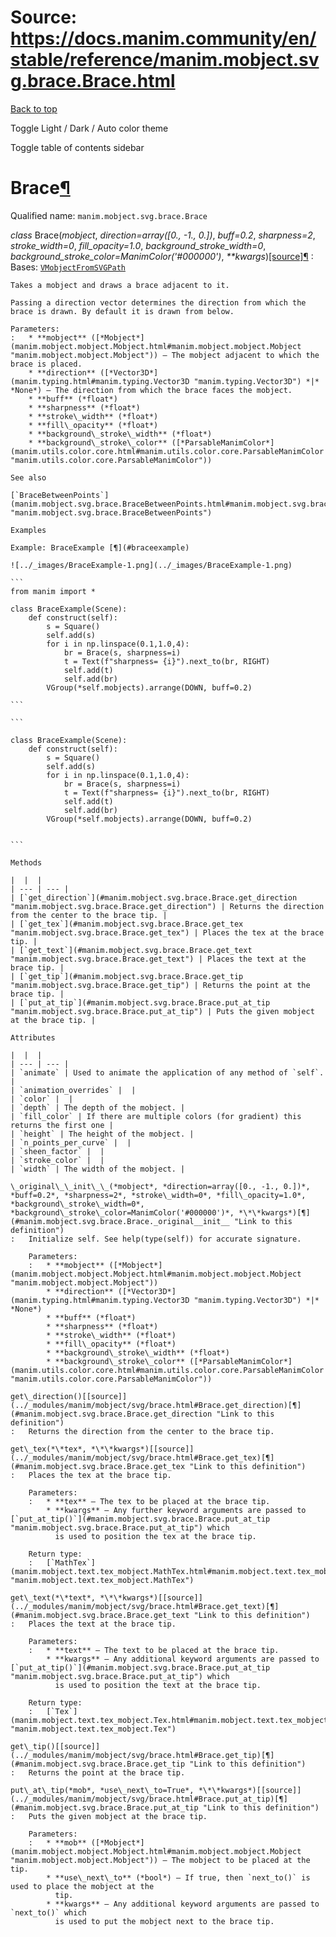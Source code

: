 # Source: https://docs.manim.community/en/stable/reference/manim.mobject.svg.brace.Brace.html

[Back to top](#)

Toggle Light / Dark / Auto color theme

Toggle table of contents sidebar

Brace[¶](#brace "Link to this heading")
=======================================

Qualified name: `manim.mobject.svg.brace.Brace`

*class* Brace(*mobject*, *direction=array([0., -1., 0.])*, *buff=0.2*, *sharpness=2*, *stroke\_width=0*, *fill\_opacity=1.0*, *background\_stroke\_width=0*, *background\_stroke\_color=ManimColor('#000000')*, *\*\*kwargs*)[[source]](../_modules/manim/mobject/svg/brace.html#Brace)[¶](#manim.mobject.svg.brace.Brace "Link to this definition")
:   Bases: [`VMobjectFromSVGPath`](manim.mobject.svg.svg_mobject.VMobjectFromSVGPath.html#manim.mobject.svg.svg_mobject.VMobjectFromSVGPath "manim.mobject.svg.svg_mobject.VMobjectFromSVGPath")

    Takes a mobject and draws a brace adjacent to it.

    Passing a direction vector determines the direction from which the
    brace is drawn. By default it is drawn from below.

    Parameters:
    :   * **mobject** ([*Mobject*](manim.mobject.mobject.Mobject.html#manim.mobject.mobject.Mobject "manim.mobject.mobject.Mobject")) – The mobject adjacent to which the brace is placed.
        * **direction** ([*Vector3D*](manim.typing.html#manim.typing.Vector3D "manim.typing.Vector3D") *|* *None*) – The direction from which the brace faces the mobject.
        * **buff** (*float*)
        * **sharpness** (*float*)
        * **stroke\_width** (*float*)
        * **fill\_opacity** (*float*)
        * **background\_stroke\_width** (*float*)
        * **background\_stroke\_color** ([*ParsableManimColor*](manim.utils.color.core.html#manim.utils.color.core.ParsableManimColor "manim.utils.color.core.ParsableManimColor"))

    See also

    [`BraceBetweenPoints`](manim.mobject.svg.brace.BraceBetweenPoints.html#manim.mobject.svg.brace.BraceBetweenPoints "manim.mobject.svg.brace.BraceBetweenPoints")

    Examples

    Example: BraceExample [¶](#braceexample)

    ![../_images/BraceExample-1.png](../_images/BraceExample-1.png)

    ```
    from manim import *

    class BraceExample(Scene):
        def construct(self):
            s = Square()
            self.add(s)
            for i in np.linspace(0.1,1.0,4):
                br = Brace(s, sharpness=i)
                t = Text(f"sharpness= {i}").next_to(br, RIGHT)
                self.add(t)
                self.add(br)
            VGroup(*self.mobjects).arrange(DOWN, buff=0.2)

    ```

    ```

    class BraceExample(Scene):
        def construct(self):
            s = Square()
            self.add(s)
            for i in np.linspace(0.1,1.0,4):
                br = Brace(s, sharpness=i)
                t = Text(f"sharpness= {i}").next_to(br, RIGHT)
                self.add(t)
                self.add(br)
            VGroup(*self.mobjects).arrange(DOWN, buff=0.2)


    ```

    Methods

    |  |  |
    | --- | --- |
    | [`get_direction`](#manim.mobject.svg.brace.Brace.get_direction "manim.mobject.svg.brace.Brace.get_direction") | Returns the direction from the center to the brace tip. |
    | [`get_tex`](#manim.mobject.svg.brace.Brace.get_tex "manim.mobject.svg.brace.Brace.get_tex") | Places the tex at the brace tip. |
    | [`get_text`](#manim.mobject.svg.brace.Brace.get_text "manim.mobject.svg.brace.Brace.get_text") | Places the text at the brace tip. |
    | [`get_tip`](#manim.mobject.svg.brace.Brace.get_tip "manim.mobject.svg.brace.Brace.get_tip") | Returns the point at the brace tip. |
    | [`put_at_tip`](#manim.mobject.svg.brace.Brace.put_at_tip "manim.mobject.svg.brace.Brace.put_at_tip") | Puts the given mobject at the brace tip. |

    Attributes

    |  |  |
    | --- | --- |
    | `animate` | Used to animate the application of any method of `self`. |
    | `animation_overrides` |  |
    | `color` |  |
    | `depth` | The depth of the mobject. |
    | `fill_color` | If there are multiple colors (for gradient) this returns the first one |
    | `height` | The height of the mobject. |
    | `n_points_per_curve` |  |
    | `sheen_factor` |  |
    | `stroke_color` |  |
    | `width` | The width of the mobject. |

    \_original\_\_init\_\_(*mobject*, *direction=array([0., -1., 0.])*, *buff=0.2*, *sharpness=2*, *stroke\_width=0*, *fill\_opacity=1.0*, *background\_stroke\_width=0*, *background\_stroke\_color=ManimColor('#000000')*, *\*\*kwargs*)[¶](#manim.mobject.svg.brace.Brace._original__init__ "Link to this definition")
    :   Initialize self. See help(type(self)) for accurate signature.

        Parameters:
        :   * **mobject** ([*Mobject*](manim.mobject.mobject.Mobject.html#manim.mobject.mobject.Mobject "manim.mobject.mobject.Mobject"))
            * **direction** ([*Vector3D*](manim.typing.html#manim.typing.Vector3D "manim.typing.Vector3D") *|* *None*)
            * **buff** (*float*)
            * **sharpness** (*float*)
            * **stroke\_width** (*float*)
            * **fill\_opacity** (*float*)
            * **background\_stroke\_width** (*float*)
            * **background\_stroke\_color** ([*ParsableManimColor*](manim.utils.color.core.html#manim.utils.color.core.ParsableManimColor "manim.utils.color.core.ParsableManimColor"))

    get\_direction()[[source]](../_modules/manim/mobject/svg/brace.html#Brace.get_direction)[¶](#manim.mobject.svg.brace.Brace.get_direction "Link to this definition")
    :   Returns the direction from the center to the brace tip.

    get\_tex(*\*tex*, *\*\*kwargs*)[[source]](../_modules/manim/mobject/svg/brace.html#Brace.get_tex)[¶](#manim.mobject.svg.brace.Brace.get_tex "Link to this definition")
    :   Places the tex at the brace tip.

        Parameters:
        :   * **tex** – The tex to be placed at the brace tip.
            * **kwargs** – Any further keyword arguments are passed to [`put_at_tip()`](#manim.mobject.svg.brace.Brace.put_at_tip "manim.mobject.svg.brace.Brace.put_at_tip") which
              is used to position the tex at the brace tip.

        Return type:
        :   [`MathTex`](manim.mobject.text.tex_mobject.MathTex.html#manim.mobject.text.tex_mobject.MathTex "manim.mobject.text.tex_mobject.MathTex")

    get\_text(*\*text*, *\*\*kwargs*)[[source]](../_modules/manim/mobject/svg/brace.html#Brace.get_text)[¶](#manim.mobject.svg.brace.Brace.get_text "Link to this definition")
    :   Places the text at the brace tip.

        Parameters:
        :   * **text** – The text to be placed at the brace tip.
            * **kwargs** – Any additional keyword arguments are passed to [`put_at_tip()`](#manim.mobject.svg.brace.Brace.put_at_tip "manim.mobject.svg.brace.Brace.put_at_tip") which
              is used to position the text at the brace tip.

        Return type:
        :   [`Tex`](manim.mobject.text.tex_mobject.Tex.html#manim.mobject.text.tex_mobject.Tex "manim.mobject.text.tex_mobject.Tex")

    get\_tip()[[source]](../_modules/manim/mobject/svg/brace.html#Brace.get_tip)[¶](#manim.mobject.svg.brace.Brace.get_tip "Link to this definition")
    :   Returns the point at the brace tip.

    put\_at\_tip(*mob*, *use\_next\_to=True*, *\*\*kwargs*)[[source]](../_modules/manim/mobject/svg/brace.html#Brace.put_at_tip)[¶](#manim.mobject.svg.brace.Brace.put_at_tip "Link to this definition")
    :   Puts the given mobject at the brace tip.

        Parameters:
        :   * **mob** ([*Mobject*](manim.mobject.mobject.Mobject.html#manim.mobject.mobject.Mobject "manim.mobject.mobject.Mobject")) – The mobject to be placed at the tip.
            * **use\_next\_to** (*bool*) – If true, then `next_to()` is used to place the mobject at the
              tip.
            * **kwargs** – Any additional keyword arguments are passed to `next_to()` which
              is used to put the mobject next to the brace tip.
